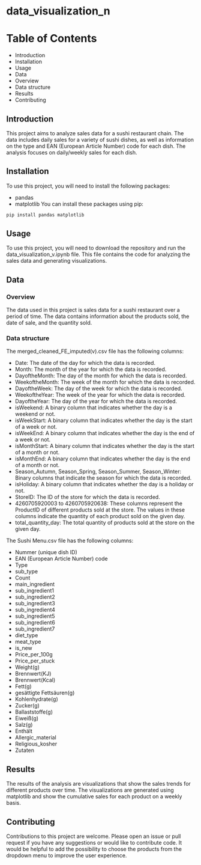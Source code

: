 # data_visualization_n
# Table of Contents
- Introduction
- Installation
- Usage
- Data
- Overview
- Data structure
- Results
- Contributing
## Introduction
This project aims to analyze sales data for a sushi restaurant chain. The data includes daily sales for a variety of sushi dishes, as well as information on the type and EAN (European Article Number) code for each dish. The analysis focuses on  daily/weekly sales for each dish.

## Installation
To use this project, you will need to install the following packages:
- pandas
- matplotlib
You can install these packages using pip:

```sh
pip install pandas matplotlib
```
## Usage

To use this project, you will need to download the repository and run the data_visualization_v.ipynb file. This file contains the code for analyzing the sales data and generating visualizations.


## Data
### Overview

The data used in this project is sales data for a sushi restaurant over a period of time. The data contains information about the products sold, the date of sale, and the quantity sold.
### Data structure
The merged_cleaned_FE_imputed(v).csv file has the following columns:
- Date: The date of the day for which the data is recorded.
- Month: The month of the year for which the data is recorded.
- DayoftheMonth: The day of the month for which the data is recorded.
- WeekoftheMonth: The week of the month for which the data is recorded.
- DayoftheWeek: The day of the week for which the data is recorded.
- WeekoftheYear: The week of the year for which the data is recorded.
- DayoftheYear: The day of the year for which the data is recorded.
- isWeekend: A binary column that indicates whether the day is a weekend or not.
- isWeekStart: A binary column that indicates whether the day is the start of a week or not.
- isWeekEnd: A binary column that indicates whether the day is the end of a week or not.
- isMonthStart: A binary column that indicates whether the day is the start of a month or not.
- isMonthEnd: A binary column that indicates whether the day is the end of a month or not.
- Season_Autumn, Season_Spring, Season_Summer, Season_Winter: Binary columns that indicate the season for which the data is recorded.
- isHoliday: A binary column that indicates whether the day is a holiday or not.
- StoreID: The ID of the store for which the data is recorded.
- 4260705920003 to 4260705920638: These columns represent the ProductID of different products sold at the store. The values in these columns indicate the quantity of each product sold on the given day.
- total_quantity_day: The total quantity of products sold at the store on the given day.

The Sushi Menu.csv file has the following columns:

- Nummer (unique dish ID)
- EAN (European Article Number) code
- Type
- sub_type
- Count
- main_ingredient
- sub_ingredient1
- sub_ingredient2
- sub_ingredient3
- sub_ingredient4
- sub_ingredient5
- sub_ingredient6
- sub_ingredient7
- diet_type
- meat_type
- is_new
- Price_per_100g
- Price_per_stuck
- Weight(g)
- Brennwert(KJ)
- Brennwert(Kcal)
- Fett(g)
- gesättigte Fettsäuren(g)
- Kohlenhydrate(g)
- Zucker(g)
- Ballaststoffe(g)
- Eiweiß(g)
- Salz(g)
- Enthält
- Allergic_material
- Religious_kosher
- Zutaten
## Results
The results of the analysis are visualizations that show the sales trends for different products over time. The visualizations are generated using matplotlib and show the cumulative sales for each product on a weekly basis.

## Contributing
Contributions to this project are welcome. Please open an issue or pull request if you have any suggestions or would like to contribute code. It would be helpful to add the possibility to choose the products from the dropdown menu to improve the user experience.


